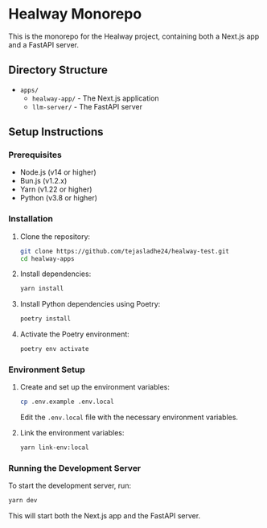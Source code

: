# Healway Monorepo

This is the monorepo for the Healway project, containing both a Next.js app and a FastAPI server.

## Directory Structure

- `apps/`
  - `healway-app/` - The Next.js application
  - `llm-server/` - The FastAPI server

## Setup Instructions

### Prerequisites

- Node.js (v14 or higher)
- Bun.js (v1.2.x)
- Yarn (v1.22 or higher)
- Python (v3.8 or higher)

### Installation

1. Clone the repository:

   ```bash
   git clone https://github.com/tejasladhe24/healway-test.git
   cd healway-apps
   ```

2. Install dependencies:

   ```bash
   yarn install
   ```

3. Install Python dependencies using Poetry:

   ```bash
   poetry install
   ```

4. Activate the Poetry environment:

   ```bash
   poetry env activate
   ```

### Environment Setup

1. Create and set up the environment variables:

   ```bash
   cp .env.example .env.local
   ```

   Edit the `.env.local` file with the necessary environment variables.

2. Link the environment variables:

   ```bash
   yarn link-env:local
   ```

### Running the Development Server

To start the development server, run:

```bash
yarn dev
```

This will start both the Next.js app and the FastAPI server.
